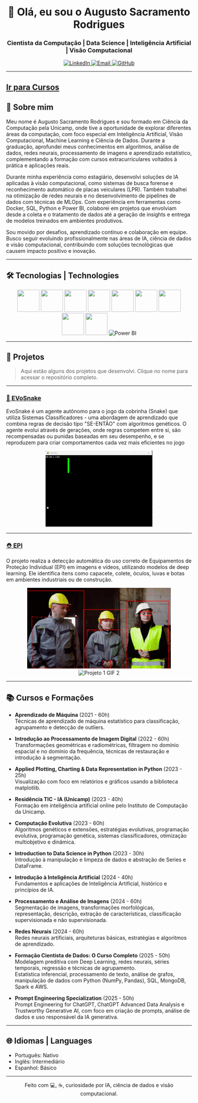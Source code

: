 <h1 align="center">👋 Olá, eu sou o Augusto Sacramento Rodrigues</h1>
<h3 align="center">Cientista da Computação | Data Science | Inteligência Artificial | Visão Computacional</h3>

<p align="center">
  <a href="https://www.linkedin.com/in/augusto-sr-0533a719b/" target="_blank">
    <img alt="LinkedIn" src="https://img.shields.io/badge/-LinkedIn-blue?logo=linkedin&logoColor=white">
  </a>
  <a href="mailto:augustorodrigues1@outlook.com">
    <img alt="Email" src="https://img.shields.io/badge/-Email-red?logo=gmail&logoColor=white">
  </a>
  <a href="https://github.com/AugustoSRodrigues">
    <img alt="GitHub" src="https://img.shields.io/badge/-GitHub-black?logo=github&logoColor=white">
  </a>
</p>

---
[Ir para Cursos](#cursos)
---

## 🚀 Sobre mim 

Meu nome é Augusto Sacramento Rodrigues e sou formado em Ciência da Computação pela Unicamp, onde tive a oportunidade de explorar diferentes áreas da computação, com foco especial em Inteligência Artificial, Visão Computacional, Machine Learning e Ciência de Dados. Durante a graduação, aprofundei meus conhecimentos em algoritmos, análise de dados, redes neurais, processamento de imagens e aprendizado estatístico, complementando a formação com cursos extracurriculares voltados à prática e aplicações reais.

Durante minha experiência como estagiário, desenvolvi soluções de IA aplicadas à visão computacional, como sistemas de busca forense e reconhecimento automático de placas veiculares (LPR). Também trabalhei na otimização de redes neurais e no desenvolvimento de pipelines de dados com técnicas de MLOps. Com experiência em ferramentas como Docker, SQL, Python e Power BI, colaborei em projetos que envolviam desde a coleta e o tratamento de dados até a geração de insights e entrega de modelos treinados em ambientes produtivos.

Sou movido por desafios, aprendizado contínuo e colaboração em equipe. Busco seguir evoluindo profissionalmente nas áreas de IA, ciência de dados e visão computacional, contribuindo com soluções tecnológicas que causem impacto positivo e inovação.


---

## 🛠️ Tecnologias | Technologies

<p align="center">
  <img src="https://cdn.jsdelivr.net/gh/devicons/devicon/icons/python/python-original.svg" width="60" height="60"/>
  <img src="https://cdn.jsdelivr.net/gh/devicons/devicon/icons/pytorch/pytorch-original.svg" width="60" height="60"/>
  <img src="https://cdn.jsdelivr.net/gh/devicons/devicon/icons/tensorflow/tensorflow-original.svg" width="60" height="60"/>
  <img src="https://cdn.jsdelivr.net/gh/devicons/devicon/icons/docker/docker-original.svg" width="60" height="60"/>
  <img src="https://cdn.jsdelivr.net/gh/devicons/devicon/icons/linux/linux-original.svg" width="60" height="60"/>
  <img src="https://cdn.jsdelivr.net/gh/devicons/devicon/icons/mysql/mysql-original.svg" width="60" height="60"/>
  <img src="https://cdn.jsdelivr.net/gh/devicons/devicon/icons/git/git-original.svg" width="60" height="60"/>
  <img src="https://cdn.jsdelivr.net/gh/devicons/devicon/icons/c/c-original.svg" width="60" height="60"/>
  <img src="https://cdn.jsdelivr.net/gh/devicons/devicon/icons/cplusplus/cplusplus-original.svg" width="60" height="60"/>
  <img src="https://img.icons8.com/color/60/000000/power-bi.png" alt="Power BI"/>
</p>

---

## 📂 Projetos

> Aqui estão alguns dos projetos que desenvolvi. Clique no nome para acessar o repositório completo.

---



### [🐍 EVoSnake](https://github.com/AugustoSRodrigues/EvoSnake)  
EvoSnake é um agente autônomo para o jogo da cobrinha (Snake) que utiliza Sistemas Classificadores - uma abordagem de aprendizado que combina regras de decisão    tipo "SE-ENTÃO" com algoritmos genéticos. O agente evolui através de gerações, onde regras competem entre si, são recompensadas ou punidas baseadas em seu desempenho, e se reproduzem para criar comportamentos cada vez mais eficientes no jogo

<p align="center">
<img src="midia/evosnake/snake.gif" alt="EvoSnake Gameplay" width="290"/>
</p>




---
### [⛑️ EPI](https://github.com/AugustoSRodrigues/EPI-PPE)  

O projeto realiza a detecção automática do uso correto de Equipamentos de Proteção Individual (EPI) em imagens e vídeos, utilizando modelos de deep learning. Ele identifica itens como capacete, colete, óculos, luvas e botas em ambientes industriais ou de construção.

<p align="center">
  <img src="midia/ppe/ppe_violacao_light.gif" alt="Projeto 1 GIF 1" width="390" />
  <img src="midia/ppe/ppe_certo.gif" alt="Projeto 1 GIF 2" width="390"/>
</p>

---


## 📚 Cursos e Formações <a name="cursos"></a>

- **Aprendizado de Máquina** (2021 - 60h)  
  Técnicas de aprendizado de máquina estatístico para classificação, agrupamento e detecção de outliers.  

- **Introdução ao Processamento de Imagem Digital** (2022 - 60h)  
  Transformações geométricas e radiométricas, filtragem no domínio espacial e no domínio da frequência, técnicas de restauração e introdução à segmentação.  

- **Applied Plotting, Charting & Data Representation in Python** (2023 - 25h)  
  Visualização com foco em relatórios e gráficos usando a biblioteca matplotlib.  

- **Residência TIC - IA (Unicamp)** (2023 - 40h)  
  Formação em inteligência artificial online pelo Instituto de Computação da Unicamp.  

- **Computação Evolutiva** (2023 - 60h)  
  Algoritmos genéticos e extensões, estratégias evolutivas, programação evolutiva, programação genética, sistemas classificadores, otimização multiobjetivo e dinâmica.  

- **Introduction to Data Science in Python** (2023 - 30h)  
  Introdução à manipulação e limpeza de dados e abstração de Series e DataFrame.  

- **Introdução à Inteligência Artificial** (2024 - 40h)  
  Fundamentos e aplicações de Inteligência Artificial, histórico e princípios de IA.  

- **Processamento e Análise de Imagens** (2024 - 60h)  
  Segmentação de imagens, transformações morfológicas, representação, descrição, extração de características, classificação supervisionada e não supervisionada.  

- **Redes Neurais** (2024 - 60h)  
  Redes neurais artificiais, arquiteturas básicas, estratégias e algoritmos de aprendizado.  

- **Formação Cientista de Dados: O Curso Completo** (2025 - 50h)  
  Modelagem preditiva com Deep Learning, redes neurais, séries temporais, regressão e técnicas de agrupamento.  
  Estatística inferencial, processamento de texto, análise de grafos, manipulação de dados com Python (NumPy, Pandas), SQL, MongoDB, Spark e AWS.  

- **Prompt Engineering Specialization** (2025 - 50h)  
  Prompt Engineering for ChatGPT, ChatGPT Advanced Data Analysis e Trustworthy Generative AI, com foco em criação de prompts, análise de dados e uso responsável da IA generativa.  
 

---

## 🌐 Idiomas | Languages

- Português: Nativo  
- Inglês: Intermediário  
- Espanhol: Básico  

---

<p align="center">Feito com 💻, ☕, curiosidade por IA, ciência de dados e visão computacional.</p>

